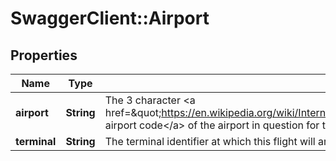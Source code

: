 # SwaggerClient::Airport

## Properties
Name | Type | Description | Notes
------------ | ------------- | ------------- | -------------
**airport** | **String** | The 3 character &lt;a href&#x3D;\&quot;https://en.wikipedia.org/wiki/International_Air_Transport_Association_airport_code\&quot;&gt;IATA airport code&lt;/a&gt; of the airport in question for this flight | 
**terminal** | **String** | The terminal identifier at which this flight will arrive or depart in the given airport | [optional] 


